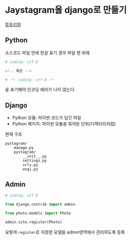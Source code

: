 # Jaystagram을 django로 만들기

[튜토리얼](http://blog.hannal.com/category/start-with-django-webframework/)

## Python
소스코드 파일 안에 한글 표기 경우 파일 맨 위에
```python
# coding: utf-8

<!-- 혹은 -->

# -*- coding: utf-8 -*-
```
을 표기해야 인코딩 에러가 나지 않는다.

## Django
- Python 모듈: 파이썬 코드가 담긴 파일
- Python 패키지: 파이썬 모듈을 묶어둔 단위(디렉터리처럼)

현재 구조
```
pystagram/
    manage.py
    pystagram/
        __init__.py
        settings.py
        urls.py
        wsgi.py
```

## Admin
```python
# coding: utf-8

from django.contrib import admin

from photo.models import Photo

admin.site.register(Photo)
```
요렇게 `register`로 지정한 모델을 admin영역에서 관리하도록 등록
